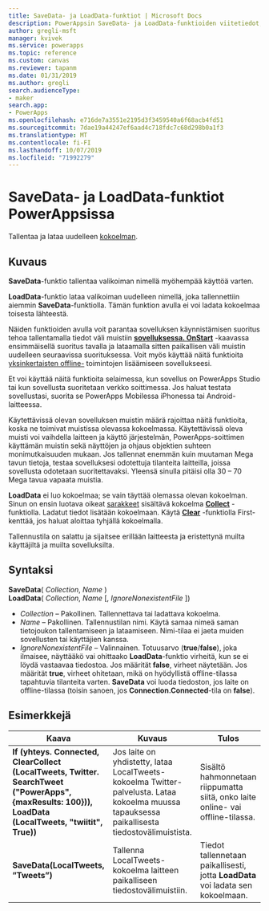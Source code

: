 ```yaml
---
title: SaveData- ja LoadData-funktiot | Microsoft Docs
description: PowerAppsin SaveData- ja LoadData-funktioiden viitetiedot, mukaan lukien syntaksi ja esimerkkejä
author: gregli-msft
manager: kvivek
ms.service: powerapps
ms.topic: reference
ms.custom: canvas
ms.reviewer: tapanm
ms.date: 01/31/2019
ms.author: gregli
search.audienceType:
- maker
search.app:
- PowerApps
ms.openlocfilehash: e716de7a3551e2195d3f3459540a6f68acb4fd51
ms.sourcegitcommit: 7dae19a44247ef6aad4c718fdc7c68d298b0a1f3
ms.translationtype: MT
ms.contentlocale: fi-FI
ms.lasthandoff: 10/07/2019
ms.locfileid: "71992279"
---
```

# <a name="savedata-and-loaddata-functions-in-powerapps"></a>SaveData- ja LoadData-funktiot PowerAppsissa
Tallentaa ja lataa uudelleen [kokoelman](../working-with-data-sources.md#collections).

## <a name="description"></a>Kuvaus
**SaveData**-funktio tallentaa valikoiman nimellä myöhempää käyttöä varten.  

**LoadData**-funktio lataa valikoiman uudelleen nimellä, joka tallennettiin aiemmin **SaveData**-funktiolla. Tämän funktion avulla ei voi ladata kokoelmaa toisesta lähteestä.  

Näiden funktioiden avulla voit parantaa sovelluksen käynnistämisen suoritus tehoa tallentamalla tiedot väli muistiin **[sovelluksessa. OnStart](../controls/control-screen.md#additional-properties)** -kaavassa ensimmäisellä suoritus tavalla ja lataamalla sitten paikallisen väli muistin uudelleen seuraavissa suorituksessa. Voit myös käyttää näitä funktioita [yksinkertaisten offline-](../offline-apps.md) toimintojen lisäämiseen sovellukseesi.

Et voi käyttää näitä funktioita selaimessa, kun sovellus on PowerApps Studio tai kun sovellusta suoritetaan verkko soittimessa. Jos haluat testata sovellustasi, suorita se PowerApps Mobilessa iPhonessa tai Android-laitteessa.

Käytettävissä olevan sovelluksen muistin määrä rajoittaa näitä funktioita, koska ne toimivat muistissa olevassa kokoelmassa. Käytettävissä oleva muisti voi vaihdella laitteen ja käyttö järjestelmän, PowerApps-soittimen käyttämän muistin sekä näyttöjen ja ohjaus objektien suhteen monimutkaisuuden mukaan. Jos tallennat enemmän kuin muutaman Mega tavun tietoja, testaa sovelluksesi odotettuja tilanteita laitteilla, joissa sovellusta odotetaan suoritettavaksi. Yleensä sinulla pitäisi olla 30 – 70 Mega tavua vapaata muistia.  

**LoadData** ei luo kokoelmaa; se vain täyttää olemassa olevan kokoelman. Sinun on ensin luotava oikeat [sarakkeet](../working-with-tables.md#columns) sisältävä kokoelma **[Collect](function-clear-collect-clearcollect.md)** -funktiolla. Ladatut tiedot lisätään kokoelmaan. Käytä **[Clear](function-clear-collect-clearcollect.md)** -funktiolla First-kenttää, jos haluat aloittaa tyhjällä kokoelmalla.

Tallennustila on salattu ja sijaitsee erillään laitteesta ja eristettynä muilta käyttäjiltä ja muilta sovelluksilta.

## <a name="syntax"></a>Syntaksi
**SaveData**( *Collection*, *Name* )<br>**LoadData**( *Collection*, *Name* [, *IgnoreNonexistentFile* ])

* *Collection* – Pakollinen.  Tallennettava tai ladattava kokoelma.
* *Name* – Pakollinen.  Tallennustilan nimi. Käytä samaa nimeä saman tietojoukon tallentamiseen ja lataamiseen. Nimi-tilaa ei jaeta muiden sovellusten tai käyttäjien kanssa.
* *IgnoreNonexistentFile* – Valinnainen. Totuusarvo (**true**/**false**), joka ilmaisee, näyttääkö vai ohittaako **LoadData**-funktio virheitä, kun se ei löydä vastaavaa tiedostoa. Jos määrität **false**, virheet näytetään. Jos määrität **true**, virheet ohitetaan, mikä on hyödyllistä offline-tilassa tapahtuvia tilanteita varten. **SaveData** voi luoda tiedoston, jos laite on offline-tilassa (toisin sanoen, jos **Connection.Connected**-tila on **false**).

## <a name="examples"></a>Esimerkkejä

| Kaava | Kuvaus | Tulos |
| --- | --- | --- |
| **If (yhteys. Connected, ClearCollect (LocalTweets, Twitter. SearchTweet ("PowerApps", {maxResults: 100})), LoadData (LocalTweets, "twiitit", True))** |Jos laite on yhdistetty, lataa LocalTweets-kokoelma Twitter-palvelusta. Lataa kokoelma muussa tapauksessa paikallisesta tiedostovälimuistista. |Sisältö hahmonnetaan riippumatta siitä, onko laite online- vai offline-tilassa. |
| **SaveData(LocalTweets, ”Tweets”)** |Tallenna LocalTweets-kokoelma laitteen paikalliseen tiedostovälimuistiin. |Tiedot tallennetaan paikallisesti, jotta **LoadData** voi ladata sen kokoelmaan. |

